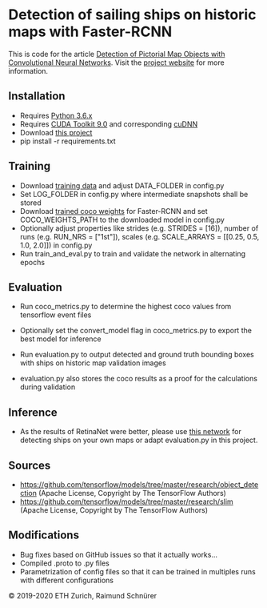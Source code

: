 # Detection of sailing ships on historic maps with Faster-RCNN

This is code for the article [Detection of Pictorial Map Objects with Convolutional Neural Networks](https://doi.org/10.1080/00087041.2020.1738112). Visit the [project website](http://narrat3d.ethz.ch/detection-of-pictorial-map-objects-with-cnns/) for more information.

## Installation

* Requires [Python 3.6.x](https://www.python.org/downloads/)
* Requires [CUDA Toolkit 9.0](https://developer.nvidia.com/cuda-downloads) and corresponding [cuDNN](https://developer.nvidia.com/rdp/cudnn-download)
* Download [this project](https://gitlab.ethz.ch/sraimund/pictorial-maps-faster-rcnn/-/archive/master/pictorial-maps-faster-rcnn-master.zip)
* pip install -r requirements.txt


## Training

* Download [training data](https://ikgftp.ethz.ch/?u=hpMc&p=uLZy&path=/pictorial_maps_faster_rcnn_data.zip) and adjust DATA_FOLDER in config.py 
* Set LOG_FOLDER in config.py where intermediate snapshots shall be stored
* Download [trained coco weights](http://download.tensorflow.org/models/object_detection/faster_rcnn_resnet50_coco_2018_01_28.tar.gz) for Faster-RCNN and set COCO_WEIGHTS_PATH to the downloaded model in config.py
* Optionally adjust properties like strides (e.g. STRIDES = [16]), number of runs (e.g. RUN_NRS = ["1st"]), scales (e.g. SCALE_ARRAYS = [[0.25, 0.5, 1.0, 2.0]]) in config.py
* Run train_and_eval.py to train and validate the network in alternating epochs


## Evaluation

* Run coco_metrics.py to determine the highest coco values from tensorflow event files 
* Optionally set the convert_model flag in coco_metrics.py to export the best model for inference

* Run evaluation.py to output detected and ground truth bounding boxes with ships on historic map validation images
* evaluation.py also stores the coco results as a proof for the calculations during validation


## Inference

* As the results of RetinaNet were better, please use [this network](https://gitlab.ethz.ch/sraimund/pictorial-maps-retinanet) for detecting ships on your own maps or adapt evaluation.py in this project.


## Sources
* https://github.com/tensorflow/models/tree/master/research/object_detection (Apache License, Copyright by The TensorFlow Authors)
* https://github.com/tensorflow/models/tree/master/research/slim (Apache License, Copyright by The TensorFlow Authors)


## Modifications
* Bug fixes based on GitHub issues so that it actually works...
* Compiled .proto to .py files
* Parametrization of config files so that it can be trained in multiples runs with different configurations

© 2019-2020 ETH Zurich, Raimund Schnürer
